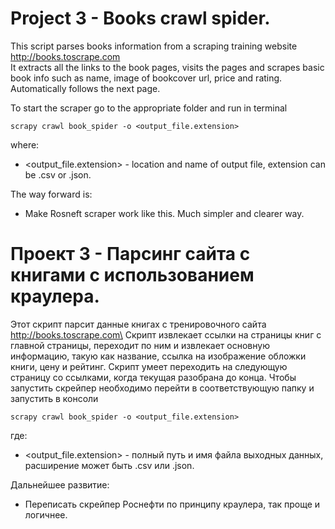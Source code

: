 # Project 3 - Books crawl spider.
This script parses books information from a scraping training website http://books.toscrape.com \
It extracts all the links to the book pages, visits the pages and scrapes basic book info such as name, image of bookcover url, price and rating.
Automatically follows the next page.

To start the scraper go to the appropriate folder and run in terminal
```
scrapy crawl book_spider -o <output_file.extension>
```
where:
* <output_file.extension> - location and name of output file, extension can be .csv or .json.

The way forward is:
* Make Rosneft scraper work like this. Much simpler and clearer way.
   
# Проект 3 - Парсинг сайта с книгами с использованием краулера.
Этот скрипт парсит данные книгах с тренировочного сайта http://books.toscrape.com\
Скрипт извлекает ссылки на страницы книг с главной страницы, переходит по ним и извлекает основную информацию, такую как название, ссылка на изображение обложки книги, цену и рейтинг.
Скрипт умеет переходить на следующую страницу со ссылками, когда текущая разобрана до конца.
Чтобы запустить скрейпер необходимо перейти в соответствующую папку и запустить в консоли
```
scrapy crawl book_spider -o <output_file.extension>
```
где:
* <output_file.extension> - полный путь и имя файла выходных данных, расширение может быть .csv или .json.

Дальнейшее развитие:
* Переписать скрейпер Роснефти по принципу краулера, так проще и логичнее.